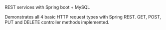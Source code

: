 REST services with Spring boot + MySQL

Demonstrates all 4 basic HTTP request types with Spring REST.
GET, POST, PUT and DELETE controller methods implemented.
